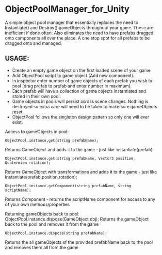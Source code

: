 # ObjectPoolManager_for_Unity
A simple object pool manager that essentially replaces the need to Instantiate() and Destroy() gameObjects throughout your game.
These are inefficient if done often. Also eliminates the need to have prefabs dragged onto components all over the place.
A one stop spot for all prefabs to be dragged onto and managed.


## USAGE:
* Create an empty game object on the first loaded scene of your game.
* Add ObjectPool script to game object (Add new component).
* In inspector enter number of game objects of each prefab you wish to pool (drag prefab to prefab and enter number in maximum).
* Each prefab will have a collection of game objects instantiated and stored in their own pool.
* Game objects in pools will persist across scene changes. Nothing is destroyed so extra care will need to be taken to make sure gameObjects reset.
* ObjectPool follows the singleton design pattern so only one will ever exist.


Access to gameObjects in pool:

	ObjectPool.instance.get(string prefabName);
Returns GameObject and adds it to the game - just like Instantiate(prefab)

	ObjectPool.instance.get(string prefabName, Vector3 position, Quaternion rotation);
Returns GameObject with transformations and adds it to the game - just like Instantiate(prefab,position,rotation);

	ObjectPool.instance.getComponent(string prefabName, string scriptName);
Returns Component - returns the scriptName component for access to any of your own methods/properties


Returning gameObjects back to pool:
	ObjectPool.instance.dispose(GameObject obj);
Returns the gameObject back to the pool and removes it from the game

	ObjectPool.instance.dispose(string prefabName);
Returns the all gameObjects of the provided prefabName back to the pool and removes them all from the game
